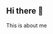 ## Hi there 👋 
This is about me

<!--
**Khushjainkj/Khushjainkj** is a ✨ _special_ ✨ repository because its `README.md` (this file) appears on your GitHub profile.

Here are some ideas to get you started:

- 🔭 I’m currently working on ...final year project
- 🌱 I’m currently learning ...dsa
- 👯 I’m looking to collaborate on ...
- 🤔 I’m looking for help with ...internship
- 💬 Ask me about ...
- 📫 How to reach me: ...https://www.linkedin.com/in/khush-jain-a34519233?utm_source=share&utm_campaign=share_via&utm_content=profile&utm_medium=android_app
- 😄 Pronouns: ...
- ⚡ Fun fact: ...
-->
